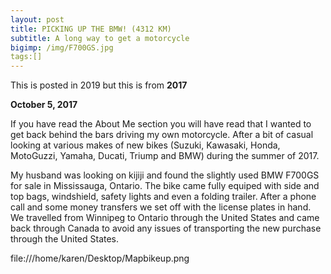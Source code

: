```yaml
---
layout: post
title: PICKING UP THE BMW! (4312 KM)
subtitle: A long way to get a motorcycle
bigimp: /img/F700GS.jpg
tags:[]
---
```

This is posted in 2019 but this is from **2017**

**October 5, 2017**


If you have read the About Me section you will have read that I wanted to get back behind the bars driving my own motorcycle. After a bit of casual looking at various makes of new bikes (Suzuki, Kawasaki, Honda, MotoGuzzi, Yamaha, Ducati, Triump and BMW) during the summer of 2017.

My husband was looking on kijiji and found the slightly used BMW F700GS for sale in Mississauga, Ontario. The bike came fully equiped with side and top bags, windshield, safety lights and even a folding trailer. After a phone call and some money transfers we set off with the license plates in hand. We travelled from Winnipeg to Ontario through the United States and came back through Canada to avoid any issues of transporting the new purchase through the United States.


file:///home/karen/Desktop/Mapbikeup.png
